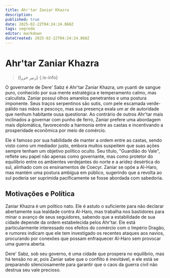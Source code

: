 ```yaml
---
title: Ahr'tar Zaniar Khazra
description: 
published: true
date: 2025-02-22T04:24:24.868Z
tags: segredo
editor: markdown
dateCreated: 2025-02-22T04:24:24.868Z
---
```


# Ahr'tar Zaniar Khazra
> (زنير خزرا)
{.is-info}

O governante de Dere' Sabz é Ahr'tar Zaniar Khazra, um yuanti de sangue puro, conhecido por sua mente estratégica e temperamento calmo, mas calculista. Zaniar possui olhos amarelos penetrantes e uma postura imponente. Seus traços serpentinos são sutis, com pele escamada verde-pálido nas mãos e pescoço, mas sua presença exala um ar de autoridade que nenhum habitante ousa questionar. Ao contrário de outros Ahr'tar mais inclinados a governar com punho de ferro, Zaniar prefere uma abordagem mais diplomática, favorecendo a harmonia entre as castas e incentivando a prosperidade econômica por meio de comércio.

Ele é famoso por sua habilidade de manter a ordem entre as castas, sendo visto como um mediador justo, embora muitos suspeitem que suas ações sempre tenham um objetivo político oculto. Seu título, "Guardião do Vale", reflete seu papel não apenas como governante, mas como protetor do equilíbrio entre os ambientes verdejantes do norte e a aridez desértica do sul, alinhado com os ensinamentos de Coecyr. Zaniar se opõe a Al-Haro, mas mantém uma postura ambígua em público, sugerindo que a revolta ao sul poderia ser suprimida pacificamente se fosse abordada com sabedoria.

## Motivações e Política

Zaniar Khazra é um político nato. Ele é astuto o suficiente para não declarar abertamente sua lealdade contra Al-Haro, mas trabalha nos bastidores para minar o avanço de seus seguidores, sabendo que a estabilidade de sua cidade depende da ordem estabelecida pelos Ahr'tar. Ele está particularmente interessado nos efeitos do comércio com o Império Dragão, e rumores indicam que ele tem investigado os recentes ataques aos navios, procurando por conexões que possam enfraquecer Al-Haro sem provocar uma guerra aberta.

Dere' Sabz, sob seu governo, é uma cidade que prospera no equilíbrio, mas há tensão no ar, pois Zaniar sabe que o conflito é inevitável, e ele está se preparando silenciosamente para garantir que o caos da guerra civil não destrua seu vale precioso.